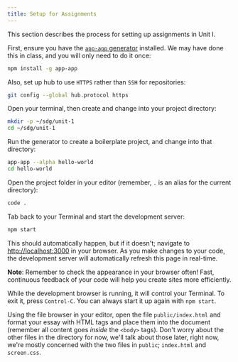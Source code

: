 ```yaml
---
title: Setup for Assignments
---
```


This section describes the process for setting up assignments in Unit I.

First, ensure you have the [`app-app` generator](https://github.com/suncoast-devs/app-app) installed. We may have done this in class, and you will only need to do it once:

```sh
npm install -g app-app
```

Also, set up hub to use `HTTPS` rather than `SSH` for repositories:

```sh
git config --global hub.protocol https
```

Open your terminal, then create and change into your project directory:

```sh
mkdir -p ~/sdg/unit-1
cd ~/sdg/unit-1
```

Run the generator to create a boilerplate project, and change into that directory:

```sh
app-app --alpha hello-world
cd hello-world
```

Open the project folder in your editor (remember, `.` is an alias for the current directory):

```sh
code .
```

Tab back to your Terminal and start the development server:

```sh
npm start
```

This should automatically happen, but if it doesn't; navigate to [http://localhost:3000](http://localhost:3000) in your browser. As you make changes to your code, the development server will automatically refresh this page in real-time.

**Note**: Remember to check the appearance in your browser often! Fast, continuous feedback of your code will help
you create sites more efficiently.

While the development browser is running, it will control your Terminal. To exit it, press `Control-C`. You can always start it up again with `npm start`.

Using the file browser in your editor, open the file `public/index.html` and format your essay with HTML tags and place them into the document (remember all content goes _inside_ the `<body>` tags). Don't worry about the other files in the directory for now, we'll talk about those later, right now, we're mostly concerned with the two files in `public`; `index.html` and `screen.css`.
